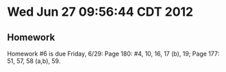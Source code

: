 # Wed Jun 27 09:56:44 CDT 2012

## Homework

Homework #6 is due Friday, 6/29: Page 180: #4, 10, 16, 17 (b), 19; Page 177: 51, 57, 58 (a,b), 59.